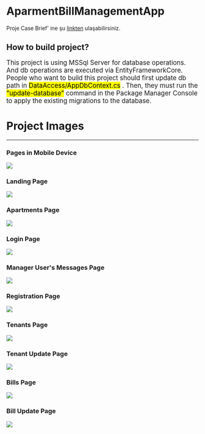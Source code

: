 # AparmentBillManagementApp

Proje Case Brief' ine şu [linkten](https://academy.patika.dev/tr/courses/net-core-projeleri/faturayonetimsistemi) ulaşabilirsiniz.

## How to build project?

<big>
This project is using MSSql Server for database operations. And db operations are executed via EntityFrameworkCore. People who want to build this project should first update db path in <mark> DataAccess/AppDbContext.cs</mark> .
Then, they must run the <mark>"update-database"</mark> command in the Package Manager Console to apply the existing migrations to the database.
</big>

# Project Images

<hr/>

### Pages in Mobile Device

![](https://github.com/MuhammedEnesBicen/AparmentBillManagementApp/blob/main/AparmentBillManagementMVC/wwwroot/img/git/pages_in_mobile.png)
<br />

### Landing Page

![](https://github.com/MuhammedEnesBicen/AparmentBillManagementApp/blob/main/AparmentBillManagementMVC/wwwroot/img/git/landing_page.png)
<br />

### Apartments Page

![](https://github.com/MuhammedEnesBicen/AparmentBillManagementApp/blob/main/AparmentBillManagementMVC/wwwroot/img/git/apartments.png)
<br />

### Login Page

![](https://github.com/MuhammedEnesBicen/AparmentBillManagementApp/blob/main/AparmentBillManagementMVC/wwwroot/img/git/login_page.png)
<br />

### Manager User's Messages Page

![](https://github.com/MuhammedEnesBicen/AparmentBillManagementApp/blob/main/AparmentBillManagementMVC/wwwroot/img/git/manager_message_page.png)
<br />

### Registration Page

![](https://github.com/MuhammedEnesBicen/AparmentBillManagementApp/blob/main/AparmentBillManagementMVC/wwwroot/img/git/register_page.png)
<br />

### Tenants Page

![](https://github.com/MuhammedEnesBicen/AparmentBillManagementApp/blob/main/AparmentBillManagementMVC/wwwroot/img/git/tenants.png)
<br />

### Tenant Update Page

![](https://github.com/MuhammedEnesBicen/AparmentBillManagementApp/blob/main/AparmentBillManagementMVC/wwwroot/img/git/updatetenant.png)
<br />

### Bills Page

![](https://github.com/MuhammedEnesBicen/AparmentBillManagementApp/blob/main/AparmentBillManagementMVC/wwwroot/img/git/bills.png)
<br />

### Bill Update Page

![](https://github.com/MuhammedEnesBicen/AparmentBillManagementApp/blob/main/AparmentBillManagementMVC/wwwroot/img/git/updatebill.png)
<br />
